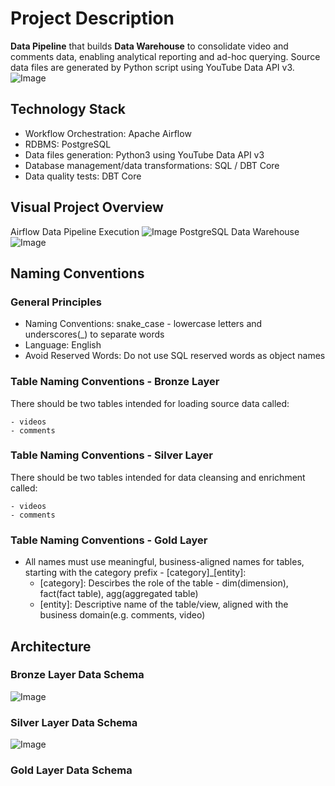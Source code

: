 # Project Description
**Data Pipeline** that builds **Data Warehouse** to consolidate video and  comments data, enabling analytical reporting and ad-hoc querying. Source data files are generated by Python script using YouTube Data API v3.
![Image](https://github.com/user-attachments/assets/1612413d-3015-43e5-8590-d36ffa6f3cdb)
## Technology Stack
- Workflow Orchestration: Apache Airflow
- RDBMS: PostgreSQL
- Data files generation: Python3 using YouTube Data API v3
- Database management/data transformations: SQL / DBT Core
- Data quality tests: DBT Core
## Visual Project Overview
Airflow Data Pipeline Execution 
![Image](https://github.com/user-attachments/assets/459e1049-54cc-43ba-a4dd-56a77c6ceb9a)
PostgreSQL Data Warehouse
![Image](https://github.com/user-attachments/assets/4a33c416-2070-4765-8480-fdebeef63eef)
## Naming Conventions
### General Principles
- Naming Conventions: snake_case - lowercase letters and underscores(_) to separate words
- Language: English
- Avoid Reserved Words: Do not use SQL reserved words as object names
### Table Naming Conventions - Bronze Layer
There should be two tables intended for loading source data called:

    - videos
    - comments
### Table Naming Conventions - Silver Layer
There should be two tables intended for data cleansing and enrichment called:

    - videos
    - comments
### Table Naming Conventions - Gold Layer
- All names must use meaningful, business-aligned names for tables, starting with the category prefix - [category]_[entity]:
	- [category]: Descirbes the role of the table - dim(dimension), fact(fact table), agg(aggregated table)
	- [entity]: Descriptive name of the table/view, aligned with the business domain(e.g. comments, video)

## Architecture
### Bronze Layer Data Schema
![Image](https://github.com/user-attachments/assets/ebef3aba-7e26-4c59-82a7-42ced4c7635d)
### Silver Layer Data Schema
![Image](https://github.com/user-attachments/assets/ebef3aba-7e26-4c59-82a7-42ced4c7635d)
### Gold Layer Data Schema